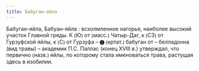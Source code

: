 ```yaml
---
title: Бабуган-яйла
---
```


Бабуган-яйла, Бабуан-яйла
: всхолмленное нагорье, наиболее высокий участок Главной гряды. К ⦅Ю⦆ от ⦅масс.⦆ Чатыр-Даг, к ⦅СЗ⦆ от Гурзуфской яйлы, к ⦅С⦆ от Гурзуфа – ❶ ⦅кртат.⦆ бабуган от – белладонна (вид травы) – академик П.С. Паллас (конец XVIII в.) утверждал, что первично ⦅назв.⦆ яйлы, по которому стала именоваться трава, растущая здесь в изобилии.
